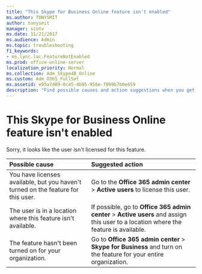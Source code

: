 ```yaml
---
title: "This Skype for Business Online feature isn't enabled"
ms.author: TONYSMIT
author: tonysmit
manager: scotv
ms.date: 11/21/2017
ms.audience: Admin
ms.topic: troubleshooting
f1_keywords:
- ms.lync.lac.FeatureNotEnabled
ms.prod: office-online-server
localization_priority: Normal
ms.collection: Adm_Skype4B_Online
ms.custom: Adm_O365_FullSet
ms.assetid: e95a7d09-0c45-4b95-956e-f099b7b0e659
description: "Find possible causes and action suggestions when you get a Skype for Buisness Online feature isn't enabled error. "
---
```


# This Skype for Business Online feature isn't enabled

Sorry, it looks like the user isn't licensed for this feature.
  
|**Possible cause**|**Suggested action**|
|:-----|:-----|
|You have licenses available, but you haven't turned on the feature for this user.  <br/> |Go to the **Office 365 admin center** > **Active users** to license this user. <br/> |
|The user is in a location where this feature isn't available.  <br/> |If possible, go to **Office 365 admin center** > **Active users** and assign this user to a location where the feature is available. <br/> |
|The feature hasn't been turned on for your organization.  <br/> |Go to **Office 365 admin center** > **Skype for Business** and turn on the feature for your entire organization. <br/> |
   

